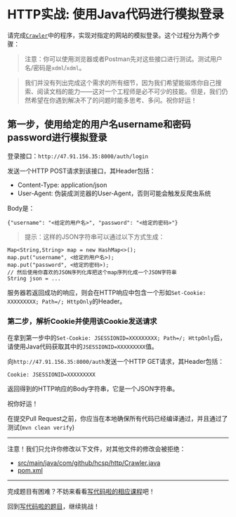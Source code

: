 # HTTP实战: 使用Java代码进行模拟登录

请完成[`Crawler`](https://github.com/hcsp/http-login-and-use-cookie/blob/master/src/main/java/com/github/hcsp/http/Crawler.java)中的程序，实现对指定的网站的模拟登录。这个过程分为两个步骤：

> 注意：你可以使用浏览器或者Postman先对这些接口进行测试。测试用户名/密码是`xdml`/`xdml`。

> 我们并没有列出完成这个需求的所有细节，因为我们希望能锻炼你自己搜索、阅读文档的能力——这对一个工程师是必不可少的技能。但是，我们仍然希望在你遇到解决不了的问题时能多思考、多问。祝你好运！

## 第一步，使用给定的用户名username和密码password进行模拟登录

登录接口：`http://47.91.156.35:8000/auth/login`

发送一个HTTP POST请求到该接口，其Header包括：

- Content-Type: application/json
- User-Agent: 伪装成浏览器的User-Agent，否则可能会触发反爬虫系统

Body是：

```
{"username": "<给定的用户名>", "password": "<给定的密码>"}
```

> 提示：这样的JSON字符串可以通过以下方式生成：

```
Map<String,String> map = new HashMap<>();
map.put("username", <给定的用户名>);
map.put("password", <给定的密码>);
// 然后使用你喜欢的JSON序列化库把这个map序列化成一个JSON字符串
String json = ...
```

服务器若返回成功的响应，则会在HTTP响应中包含一个形如`Set-Cookie: XXXXXXXXX; Path=/; HttpOnly`的Header。

### 第二步，解析Cookie并使用该Cookie发送请求

在拿到第一步中的`Set-Cookie: JSESSIONID=XXXXXXXXX; Path=/; HttpOnly`后，请使用Java代码获取其中的`JSESSIONID=XXXXXXXXX`值。

向`http://47.91.156.35:8000/auth`发送一个HTTP GET请求，其Header包括：

`Cookie: JSESSIONID=XXXXXXXXX`

返回得到的HTTP响应的Body字符串，它是一个JSON字符串。

祝你好运！

在提交Pull Request之前，你应当在本地确保所有代码已经编译通过，并且通过了测试(`mvn clean verify`)

-----
注意！我们只允许你修改以下文件，对其他文件的修改会被拒绝：
- [src/main/java/com/github/hcsp/http/Crawler.java](https://github.com/hcsp/http-login-and-use-cookie/blob/master/src/main/java/com/github/hcsp/http/Crawler.java)
- [pom.xml](https://github.com/hcsp/http-login-and-use-cookie/blob/master/pom.xml)
-----


完成题目有困难？不妨来看看[写代码啦的相应课程](https://xiedaimala.com/tasks/661cd7ab-7fea-47d0-8e11-555d6fca751d)吧！

回到[写代码啦的题目](https://xiedaimala.com/tasks/661cd7ab-7fea-47d0-8e11-555d6fca751d/quizzes/6c87ef57-7f06-4af2-9112-86dd27ff099d)，继续挑战！
